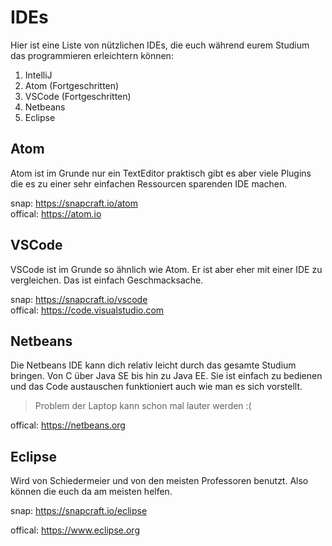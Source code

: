 # IDEs
Hier ist eine Liste von nützlichen IDEs, die euch während eurem Studium das programmieren erleichtern können:

1. IntelliJ
2. Atom (Fortgeschritten)
3. VSCode (Fortgeschritten)
4. Netbeans
5. Eclipse

## Atom
Atom ist im Grunde nur ein TextEditor praktisch gibt es aber viele
Plugins die es zu einer sehr einfachen Ressourcen sparenden IDE
machen.

snap: https://snapcraft.io/atom  
offical: https://atom.io

## VSCode
VSCode ist im Grunde so ähnlich wie Atom. Er ist aber eher mit einer
IDE zu vergleichen. Das ist einfach Geschmacksache.

snap: https://snapcraft.io/vscode  
offical: https://code.visualstudio.com

## Netbeans
Die Netbeans IDE kann dich relativ leicht durch das gesamte Studium
bringen. Von C über Java SE bis hin zu Java EE. Sie ist einfach zu
bedienen und das Code austauschen funktioniert auch wie man es sich
vorstellt.

> Problem der Laptop kann schon mal lauter werden :(

offical: https://netbeans.org

## Eclipse
Wird von Schiedermeier und von den meisten Professoren benutzt.
Also können die euch da am meisten helfen.

snap: https://snapcraft.io/eclipse

offical: https://www.eclipse.org
